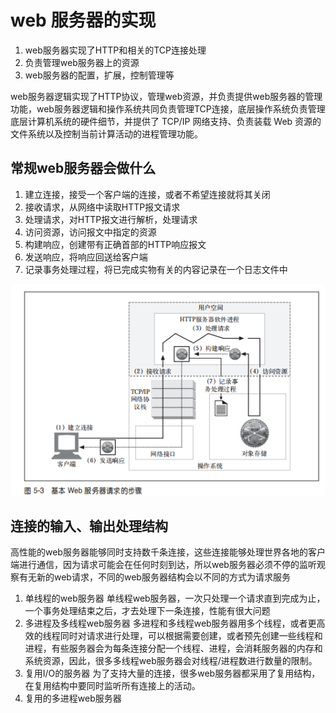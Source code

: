 # web 服务器的实现

1. web服务器实现了HTTP和相关的TCP连接处理
2. 负责管理web服务器上的资源
3. web服务器的配置，扩展，控制管理等

web服务器逻辑实现了HTTP协议，管理web资源，并负责提供web服务器的管理功能，web服务器逻辑和操作系统共同负责管理TCP连接，底层操作系统负责管理底层计算机系统的硬件细节，并提供了 TCP/IP 网络支持、负责装载 Web 资源的文件系统以及控制当前计算活动的进程管理功能。

## 常规web服务器会做什么

1. 建立连接，接受一个客户端的连接，或者不希望连接就将其关闭
2. 接收请求，从网络中读取HTTP报文请求
3. 处理请求，对HTTP报文进行解析，处理请求
4. 访问资源，访问报文中指定的资源
5. 构建响应，创建带有正确首部的HTTP响应报文
6. 发送响应，将响应回送给客户端
7. 记录事务处理过程，将已完成实物有关的内容记录在一个日志文件中

![web服务器处理过程](./web服务器处理过程.png)

## 连接的输入、输出处理结构

高性能的web服务器能够同时支持数千条连接，这些连接能够处理世界各地的客户端进行通信，因为请求可能会在任何时刻到达，所以web服务器必须不停的监听观察有无新的web请求，不同的web服务器结构会以不同的方式为请求服务
1. 单线程的web服务器
单线程web服务器，一次只处理一个请求直到完成为止，一个事务处理结束之后，才去处理下一条连接，性能有很大问题
2. 多进程及多线程web服务器
多进程和多线程web服务器用多个线程，或者更高效的线程同时对请求进行处理，可以根据需要创建，或者预先创建一些线程和进程，有些服务器会为每条连接分配一个线程、进程，会消耗服务器的内存和系统资源，因此，很多多线程web服务器会对线程/进程数进行数量的限制。
3. 复用I/O的服务器
为了支持大量的连接，很多web服务器都采用了复用结构，在复用结构中要同时监听所有连接上的活动。
4. 复用的多进程web服务器